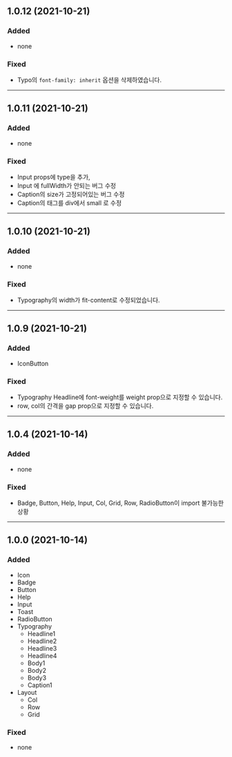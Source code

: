 ## 1.0.12 (2021-10-21)
### Added
- none

### Fixed
- Typo의 `font-family: inherit` 옵션을 삭제하였습니다.

---

## 1.0.11 (2021-10-21)
### Added
- none

### Fixed
- Input props에 type을 추가, 
- Input 에 fullWidth가 안되는 버그 수정
- Caption의 size가 고정되어있는 버그 수정
- Caption의 태그를 div에서 small 로 수정

---

## 1.0.10 (2021-10-21)

### Added
- none

### Fixed
- Typography의 width가 fit-content로 수정되었습니다.

---

## 1.0.9 (2021-10-21)

### Added
- IconButton

### Fixed
- Typography Headline에 font-weight를 weight prop으로 지정할 수 있습니다.
- row, col의 간격을 gap prop으로 지정할 수 있습니다.

---

## 1.0.4 (2021-10-14)

### Added
- none

### Fixed
- Badge, Button, Help, Input, Col, Grid, Row, RadioButton이 import 불가능한 상황

---

## 1.0.0 (2021-10-14)

### Added

- Icon
- Badge
- Button
- Help
- Input
- Toast
- RadioButton
- Typography
    - Headline1
    - Headline2
    - Headline3
    - Headline4
    - Body1
    - Body2
    - Body3
    - Caption1
- Layout
    - Col
    - Row
    - Grid

### Fixed
- none
